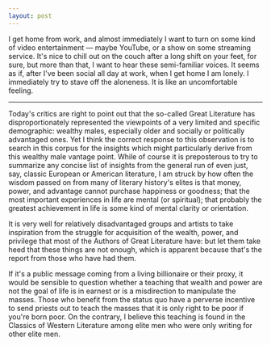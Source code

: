```yaml
---
layout: post
---
```


I get home from work, and almost immediately I want to turn on some kind of 
video entertainment — maybe YouTube, or a show on some streaming service.
It's nice to chill out on the couch after a long shift on your feet, for sure,
but more than that, I want to hear these semi-familiar voices.
It seems as if, after I've been social all day at work, when I get home I am
lonely. I immediately try to stave off the aloneness. It is like an uncomfortable
feeling.

---

Today's critics are right to point out that the so-called
Great Literature has disproportionately represented the viewpoints of a very
limited and specific demographic: wealthy males, especially older and 
socially or politically advantaged ones. Yet I think the correct response to
this observation is to search in this corpus for the insights which might
particularly derive from this wealthy male vantage point. While of course it is
preposterous to try to summarize any concise list of insights from the general
run of even just, say, classic European or American literature, I am struck by
how often the wisdom passed on from many of literary history's elites is that
money, power, and advantage cannot purchase happiness or goodness; that the
most important experiences in life are mental (or spiritual); that probably the
greatest achievement in life is some kind of mental clarity or orientation.

It is very well for relatively disadvantaged groups and artists to take
inspiration from the struggle for acquisition of the wealth, power, and 
privilege that most of the Authors of Great Literature have: but let them take
heed that these things are not enough, which is apparent because that's the
report from those who have had them.

If it's a public message coming from a living billionaire or their proxy, it 
would be sensible to question whether a teaching that wealth and power are not
the goal of life is in earnest or is a misdirection to manipulate the masses.
Those who benefit from the status quo have a perverse incentive to send priests
out to teach the masses that it is only right to be poor if you're born poor.
On the contrary, I believe this teaching is found in the Classics of Western 
Literature among elite men who were only writing for other elite men.
 